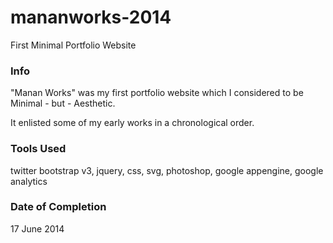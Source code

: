 # mananworks-2014
First Minimal Portfolio Website

### Info

"Manan Works" was my first portfolio website which I considered to be Minimal - but - Aesthetic.

It enlisted some of my early works in a chronological order.


### Tools Used

twitter bootstrap v3,
jquery,
css,
svg,
photoshop,
google appengine,
google analytics

### Date of Completion

17 June 2014


